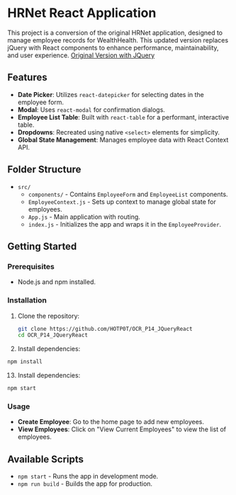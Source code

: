 # HRNet React Application

This project is a conversion of the original HRNet application, designed to manage employee records for WealthHealth. This updated version replaces jQuery with React components to enhance performance, maintainability, and user experience.
[Original Version with JQuery](https://github.com/OpenClassrooms-Student-Center/P12_Front-end)

## Features

- **Date Picker**: Utilizes `react-datepicker` for selecting dates in the employee form.
- **Modal**: Uses `react-modal` for confirmation dialogs.
- **Employee List Table**: Built with `react-table` for a performant, interactive table.
- **Dropdowns**: Recreated using native `<select>` elements for simplicity.
- **Global State Management**: Manages employee data with React Context API.

## Folder Structure

- `src/`
  - `components/` - Contains `EmployeeForm` and `EmployeeList` components.
  - `EmployeeContext.js` - Sets up context to manage global state for employees.
  - `App.js` - Main application with routing.
  - `index.js` - Initializes the app and wraps it in the `EmployeeProvider`.

## Getting Started

### Prerequisites

- Node.js and npm installed.

### Installation

1. Clone the repository:
   ```bash
   git clone https://github.com/HOTP0T/OCR_P14_JQueryReact
   cd OCR_P14_JQueryReact
   ```

2. Install dependencies:
```bash
npm install
```

13. Install dependencies:
```bash
npm start
```

### Usage

- **Create Employee**: Go to the home page to add new employees.
- **View Employees**: Click on "View Current Employees" to view the list of employees.

## Available Scripts

- `npm start` - Runs the app in development mode.
- `npm run build` - Builds the app for production.